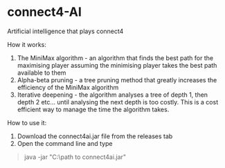 # connect4-AI
Artificial intelligence that plays connect4

How it works:
1. The MiniMax algorithm - an algorithm that finds the best path for the maximising player assuming the minimising player takes the best path available to them
2. Alpha-beta pruning - a tree pruning method that greatly increases the efficiency of the MiniMax algorithm
3. Iterative deepening - the algorithm analyses a tree of depth 1, then depth 2 etc... until analysing the next depth is too costly. This is a cost efficient way to manage the time the algorithm takes.

How to use it:
1. Download the connect4ai.jar file from the releases tab
2. Open the command line and type
>java -jar "C:\path to connect4ai.jar"
